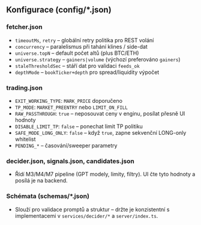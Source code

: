 ## Konfigurace (config/*.json)

### fetcher.json
- `timeoutMs`, `retry` – globální retry politika pro REST volání
- `concurrency` – paralelismus při tahání klines / side-dat
- `universe.topN` – default počet altů (plus BTC/ETH)
- `universe.strategy` – `gainers|volume` (výchozí preferováno `gainers`)
- `staleThresholdSec` – stáří dat pro validaci `feeds_ok`
- `depthMode` – `bookTicker+depth` pro spread/liquidity výpočet

### trading.json
- `EXIT_WORKING_TYPE`: `MARK_PRICE` doporučeno
- `TP_MODE`: `MARKET_PREENTRY` nebo `LIMIT_ON_FILL`
- `RAW_PASSTHROUGH`: `true` – neposouvat ceny v enginu, posílat přesně UI hodnoty
- `DISABLE_LIMIT_TP`: `false` – ponechat limit TP politiku
- `SAFE_MODE_LONG_ONLY`: `false` – když `true`, zapne sekvenční LONG-only whitelist
- `PENDING_*` – časování/sweeper parametry

### decider.json, signals.json, candidates.json
- Řídí M3/M4/M7 pipeline (GPT modely, limity, filtry). UI čte tyto hodnoty a posílá je na backend.

### Schémata (schemas/*.json)
- Slouží pro validace promptů a struktur – držte je konzistentní s implementacemi v `services/decider/*` a `server/index.ts`.


